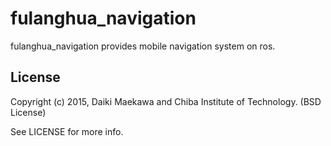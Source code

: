 # fulanghua_navigation

fulanghua_navigation provides mobile navigation system on ros.

## License

Copyright (c) 2015, Daiki Maekawa and Chiba Institute of Technology. (BSD License)

See LICENSE for more info.
